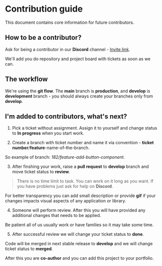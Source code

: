 # Contribution guide 

This document contains core information for future contributors. 

## How to be a contributor? 

Ask for being a contributor in our **Discord** channel - [Invite link](https://discord.gg/PxXQayT3x3).

We'll add you do repository and project board with tickets as soon as we can.

## The workflow

We're using the **git flow**. The **main** branch is **production**, and **develop** is **development** branch - you should always create your branches only from **develop**.

## I'm added to contributors, what's next? 

1. Pick a ticket without assignment. Assign it to yourself and change status to **In progress** when you start work. 

2. Create a branch with ticket number and name it via convention - **ticket number**/**feature**-name-of-the-branch.

So example of branch: *182/feature-add-button-component*.

3. After finshing your work, raise a **pull request** to **develop** branch and move ticket status to **review**.

> There is no time limit to task. You can work on it long as you want. 
> If you have problems just ask for help on **Discord**.

For better transparency you can add small description or provide **gif** if your changes impacts visual aspects of any application or library. 

4. Someone will perform review. After this you will have provided any additional changes that needs to be applied. 

Be patient all of us usually work or have families so it may take some time. 

5. After successful review we will change your ticket status to **done**.

Code will be merged in next stable release to **develop** and we will change ticket status to **merged**.

After this you are **co-author** and you can add this project to your portfolio.



